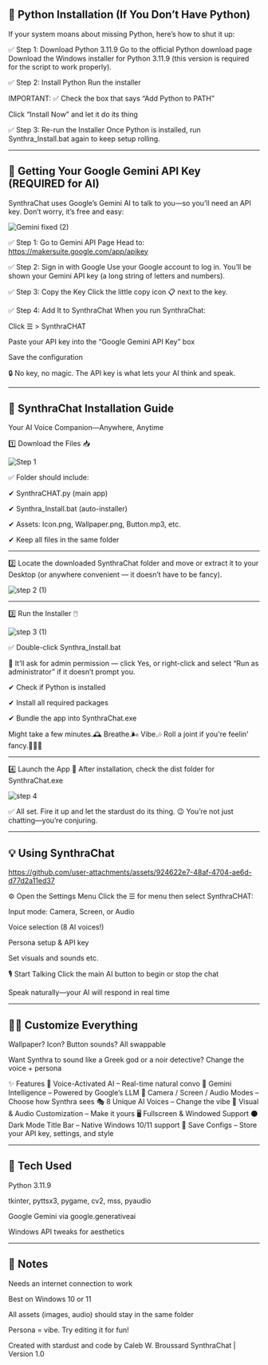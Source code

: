 🐍 Python Installation (If You Don’t Have Python)
-------------------------------------------------------------------------------------------------------------------------------------------------------------------------------------------------------------------------------------------------------------
If your system moans about missing Python, here’s how to shut it up:

✅ Step 1: Download Python 3.11.9
Go to the official Python download page
Download the Windows installer for Python 3.11.9 (this version is required for the script to work properly).

✅ Step 2: Install Python
Run the installer

IMPORTANT: ✅ Check the box that says “Add Python to PATH”

Click “Install Now” and let it do its thing

✅ Step 3: Re-run the Installer
Once Python is installed, run Synthra_Install.bat again to keep setup rolling.

_____________________________________________________________________________________________________________________________________________________________________________________________________________________________________________________________


🔑 Getting Your Google Gemini API Key (REQUIRED for AI)
-------------------------------------------------------------------------------------------------------------------------------------------------------------------------------------------------------------------------------------------------------------
SynthraChat uses Google’s Gemini AI to talk to you—so you’ll need an API key. Don’t worry, it’s free and easy:

![Gemini fixed (2)](https://github.com/user-attachments/assets/249bd95e-93f8-4ae9-bfad-0fa274537e94)

✅ Step 1: Go to Gemini API Page
Head to: https://makersuite.google.com/app/apikey

✅ Step 2: Sign in with Google
Use your Google account to log in. You’ll be shown your Gemini API key (a long string of letters and numbers).

✅ Step 3: Copy the Key
Click the little copy icon 📋 next to the key.

✅ Step 4: Add It to SynthraChat
When you run SynthraChat:

Click ☰ > SynthraCHAT

Paste your API key into the “Google Gemini API Key” box

Save the configuration

🔒 No key, no magic. The API key is what lets your AI think and speak.

_____________________________________________________________________________________________________________________________________________________________________________________________________________________________________________________________

🔮 SynthraChat Installation Guide
-------------------------------------------------------------------------------------------------------------------------------------------------------------------------------------------------------------------------------------------------------------
Your AI Voice Companion—Anywhere, Anytime

1️⃣ Download the Files 📥

![Step 1](https://github.com/user-attachments/assets/16f9411d-b389-4881-8814-e8ba70779aaa) 

✅ Folder should include:

✔ SynthraCHAT.py (main app)

✔ Synthra_Install.bat (auto-installer)

✔ Assets: Icon.png, Wallpaper.png, Button.mp3, etc.

✔ Keep all files in the same folder

_____________________________________________________________________________________________________________________________________________________________________________________________________________________________________________________________

2️⃣ Locate the downloaded SynthraChat folder and move or extract it to your Desktop (or anywhere convenient — it doesn’t have to be fancy).

![step 2 (1)](https://github.com/user-attachments/assets/5becdd5d-bb65-47a8-8b61-ff5e26deb3e4)

_____________________________________________________________________________________________________________________________________________________________________________________________________________________________________________________________

3️⃣ Run the Installer 🖱️

![step 3 (1)](https://github.com/user-attachments/assets/de190aef-977d-4599-8f5c-421e83ee8a98)

✅ Double-click Synthra_Install.bat

🔐 It’ll ask for admin permission — click Yes, or right-click and select “Run as administrator” if it doesn’t prompt you.

✔ Check if Python is installed

✔ Install all required packages

✔ Bundle the app into SynthraChat.exe

Might take a few minutes.🕰️ Breathe.🌬️ Vibe.🎶 Roll a joint if you're feelin' fancy.🌿🔥😌

_____________________________________________________________________________________________________________________________________________________________________________________________________________________________________________________________

4️⃣ Launch the App 🚀
After installation, check the dist folder for SynthraChat.exe 

![step 4](https://github.com/user-attachments/assets/87ec421a-596c-4a08-8e95-4805dab798d8)

✅ All set. Fire it up and let the stardust do its thing. 😉 You’re not just chatting—you’re conjuring.

_____________________________________________________________________________________________________________________________________________________________________________________________________________________________________________________________

💡 Using SynthraChat
-------------------------------------------------------------------------------------------------------------------------------------------------------------------------------------------------------------------------------------------------------------

https://github.com/user-attachments/assets/924622e7-48af-4704-ae6d-d77d2a11ed37

⚙ Open the Settings Menu
Click the ☰ for menu then select SynthraCHAT:

Input mode: Camera, Screen, or Audio    

Voice selection (8 AI voices!)

Persona setup & API key

Set visuals and sounds etc.

🎙 Start Talking
Click the main AI button to begin or stop the chat

Speak naturally—your AI will respond in real time

_____________________________________________________________________________________________________________________________________________________________________________________________________________________________________________________________

🧑‍🎤 Customize Everything
-------------------------------------------------------------------------------------------------------------------------------------------------------------------------------------------------------------------------------------------------------------
Wallpaper? Icon? Button sounds? All swappable

Want Synthra to sound like a Greek god or a noir detective? Change the voice + persona

✨ Features
🎤 Voice-Activated AI – Real-time natural convo
🔮 Gemini Intelligence – Powered by Google’s LLM
📸 Camera / Screen / Audio Modes – Choose how Synthra sees
🎭 8 Unique AI Voices – Change the vibe
🎨 Visual & Audio Customization – Make it yours
🖥 Fullscreen & Windowed Support
🌑 Dark Mode Title Bar – Native Windows 10/11 support
💾 Save Configs – Store your API key, settings, and style

_____________________________________________________________________________________________________________________________________________________________________________________________________________________________________________________________

🧪 Tech Used
-------------------------------------------------------------------------------------------------------------------------------------------------------------------------------------------------------------------------------------------------------------
Python 3.11.9

tkinter, pyttsx3, pygame, cv2, mss, pyaudio

Google Gemini via google.generativeai

Windows API tweaks for aesthetics

_____________________________________________________________________________________________________________________________________________________________________________________________________________________________________________________________

📝 Notes
-------------------------------------------------------------------------------------------------------------------------------------------------------------------------------------------------------------------------------------------------------------
Needs an internet connection to work

Best on Windows 10 or 11

All assets (images, audio) should stay in the same folder

Persona = vibe. Try editing it for fun!

Created with stardust and code by Caleb W. Broussard
SynthraChat | Version 1.0

